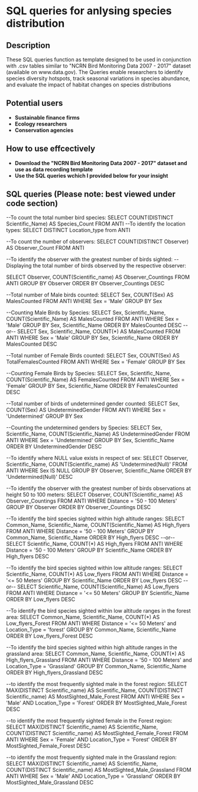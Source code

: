 <h1>SQL queries for anlysing species distribution</h1>

<h2>Description</h2>
These SQL queries function as template designed to be used in conjunction with .csv tables similar to "NCRN Bird Monitoring Data 2007 - 2017" dataset (available on www.data.gov). The Queries enable researchers to identify species diversity hotspots, track seasonal variations in species abundance, and evaluate the impact of habitat changes on species distributions
<br />

<h2>Potential users</h2>

- <b>Sustainable finance firms</b> 
- <b>Ecology researchers</b> 
- <b>Conservation agencies</b>

<h2>How to use effcectively</h2>

- <b>Download the "NCRN Bird Monitoring Data 2007 - 2017" dataset and use as data recording template</b>
- <b>Use the SQL queries wchich I provided below for your insight</b> 

<h2>SQL queries (Please note: best viewed under code section)</h2>

--To count the total number bird species:
SELECT COUNT(DISTINCT Scientific_Name) AS Species_Count
FROM ANTI
--To identify the location types:
SELECT DISTINCT Location_type from ANTI

--To count the number of observers:
SELECT COUNT(DISTINCT Observer) AS Observer_Count
FROM ANTI

--To identify the observer with the greatest number of birds sighted:
--Displaying the total number of birds observed by the respective observer:

SELECT Observer, COUNT(Scientific_name) AS Observer_Countings 
FROM ANTI
GROUP BY Observer
ORDER BY Observer_Countings DESC

--Total number of Male birds counted:
SELECT Sex, COUNT(Sex) AS MalesCounted 
FROM ANTI 
WHERE Sex = 'Male'
GROUP BY Sex 

--Counting Male Birds by Species:
SELECT Sex, Scientific_Name, COUNT(Scientific_Name) AS MalesCounted 
FROM ANTI 
WHERE Sex = 'Male'
GROUP BY Sex, Scientific_Name
ORDER BY MalesCounted DESC
--or--
SELECT Sex, Scientific_Name, COUNT(*) AS MalesCounted 
FROM ANTI 
WHERE Sex = 'Male'
GROUP BY Sex, Scientific_Name
ORDER BY MalesCounted DESC

--Total number of Female Birds counted:
SELECT Sex, COUNT(Sex) AS TotalFemalesCounted
FROM ANTI 
WHERE Sex = 'Female'
GROUP BY Sex

--Counting Female Birds by Species:
SELECT Sex, Scientific_Name, COUNT(Scientific_Name) AS FemalesCounted 
FROM ANTI 
WHERE Sex = 'Female'
GROUP BY Sex, Scientific_Name
ORDER BY FemalesCounted DESC

--Total number of birds of undetermined gender counted:
SELECT Sex, COUNT(Sex) AS UndeterminedGender
FROM ANTI 
WHERE Sex = 'Undetermined'
GROUP BY Sex

--Counting the undetermined genders by Species:
SELECT Sex, Scientific_Name, COUNT(Scientific_Name) AS UndeterminedGender 
FROM ANTI 
WHERE Sex = 'Undetermined'
GROUP BY Sex, Scientific_Name
ORDER BY UndeterminedGender DESC

--To identify where NULL value exists in respect of sex:
SELECT Observer, Scientific_Name, COUNT(Scientific_name) AS 'Undetermined(Null)' 
FROM ANTI
WHERE Sex IS NULL
GROUP BY Observer, Scientific_Name
ORDER BY 'Undetermined(Null)' DESC

--To identify the observer with the greatest number of birds observations at height 50 to 100 meters:
SELECT Observer, COUNT(Scientific_name) AS Observer_Countings 
FROM ANTI
WHERE Distance = '50 - 100 Meters'
GROUP BY Observer
ORDER BY Observer_Countings DESC

--To identify the bird species sighted within high altitude ranges:
SELECT Common_Name, Scientific_Name, COUNT(Scientific_Name) AS High_flyers 
FROM ANTI
WHERE Distance = '50 - 100 Meters'
GROUP BY Common_Name, Scientific_Name
ORDER BY High_flyers DESC
--or--
SELECT Scientific_Name, COUNT(*) AS High_flyers 
FROM ANTI
WHERE Distance = '50 - 100 Meters'
GROUP BY Scientific_Name
ORDER BY High_flyers DESC

--To identify the bird species sighted within low altitude ranges:
SELECT Scientific_Name, COUNT(*) AS Low_flyers 
FROM ANTI
WHERE Distance = '<= 50 Meters'
GROUP BY Scientific_Name
ORDER BY Low_flyers DESC
--or--
SELECT Scientific_Name, COUNT(Scientific_Name) AS Low_flyers 
FROM ANTI
WHERE Distance = '<= 50 Meters'
GROUP BY Scientific_Name
ORDER BY Low_flyers DESC

--To identify the bird species sighted within low altitude ranges in the forest area:
SELECT Common_Name, Scientific_Name, COUNT(*) AS Low_flyers_Forest 
FROM ANTI
WHERE Distance = '<= 50 Meters' and Location_Type = 'forest'
GROUP BY Common_Name, Scientific_Name
ORDER BY Low_flyers_Forest DESC

--To identify the bird species sighted within high altitude ranges in the grassland area:
SELECT Common_Name, Scientific_Name, COUNT(*) AS High_flyers_Grassland 
FROM ANTI
WHERE Distance = '50 - 100 Meters' and Location_Type = 'Grassland'
GROUP BY Common_Name, Scientific_Name
ORDER BY High_flyers_Grassland DESC

--to identify the most frequently sighted male in the forest region:
SELECT MAX(DISTINCT Scientific_name) AS Scientific_Name, 
COUNT(DISTINCT Scientific_name) AS MostSighted_Male_Forest 
FROM ANTI
WHERE Sex = 'Male' AND Location_Type = 'Forest'
ORDER BY MostSighted_Male_Forest DESC

--to identify the most frequently sighted female in the Forest region:
SELECT MAX(DISTINCT Scientific_name) AS Scientific_Name, 
COUNT(DISTINCT Scientific_name) AS MostSighted_Female_Forest 
FROM ANTI
WHERE Sex = 'Female' AND Location_Type = 'Forest'
ORDER BY MostSighted_Female_Forest DESC

--to identify the most frequently sighted male in the Grassland region:
SELECT MAX(DISTINCT Scientific_name) AS Scientific_Name, 
COUNT(DISTINCT Scientific_name) AS MostSighted_Male_Grassland 
FROM ANTI
WHERE Sex = 'Male' AND Location_Type = 'Grassland'
ORDER BY MostSighted_Male_Grassland DESC

<!--
 ```diff
- text in red
+ text in green
! text in orange
# text in gray
@@ text in purple (and bold)@@
```
--!>
